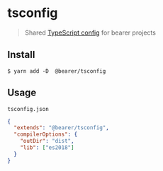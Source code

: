 # tsconfig

> Shared [TypeScript config](https://www.typescriptlang.org/docs/handbook/tsconfig-json.html) for bearer projects

## Install

```
$ yarn add -D  @bearer/tsconfig
```

## Usage

`tsconfig.json`

```json
{
  "extends": "@bearer/tsconfig",
  "compilerOptions": {
    "outDir": "dist",
    "lib": ["es2018"]
  }
}
```
